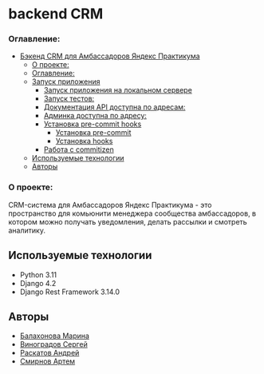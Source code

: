 # backend CRM

### Оглавление:
- [Бэкенд CRM для Амбассадоров Яндекс Практикума](#бэкенд-CRM)
    - [О проекте:](#о-проекте)
    - [Оглавление:](#оглавление)
  - [Запуск приложения](#запуск-приложения)
      - [Запуск приложения на локальном сервере](#запуск-приложения-на-локальном-сервере)
      - [Запуск тестов:](#запуск-тестов)
      - [Документация API доступна по адресам:](#документация-api-доступна-по-адресам)
      - [Админка доступна по адресу:](#админка-доступна-по-адресу)
    - [Установка pre-commit hooks](#установка-pre-commit-hooks)
      - [Установка pre-commit](#установка-pre-commit)
      - [Установка hooks](#установка-hooks)
    - [Работа с commitizen](#работа-с-commitizen)
  - [Используемые технологии](#используемые-технологии)
  - [Авторы](#авторы)

### О проекте:
CRM-система для Амбассадоров Яндекс Практикума - это пространство для комьюнити менеджера сообщества амбассадоров, в котором можно получать уведомления, делать рассылки и смотреть аналитику. 

## Используемые технологии
- Python 3.11
- Django 4.2
- Django Rest Framework 3.14.0

## Авторы
- [Балахонова Марина](https://github.com/margoloko)
- [Виноградов Сергей](https://github.com/yan-gabala)
- [Раскатов Андрей](https://github.com/Diavolution)
- [Смирнов Артем](https://github.com/BeardedDev1911)

